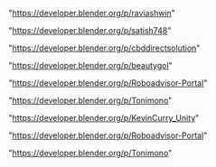 "https://developer.blender.org/p/raviashwin"

"https://developer.blender.org/p/satish748"

"https://developer.blender.org/p/cbddirectsolution"

"https://developer.blender.org/p/beautygol"

"https://developer.blender.org/p/Roboadvisor-Portal"

"https://developer.blender.org/p/Tonimono"

 
"https://developer.blender.org/p/KevinCurry_Unity"


"https://developer.blender.org/p/Roboadvisor-Portal"


"https://developer.blender.org/p/Tonimono"


 
